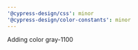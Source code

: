 ```yaml
---
'@cypress-design/css': minor
'@cypress-design/color-constants': minor
---
```


Adding color gray-1100
